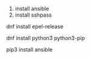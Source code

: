 1. install ansible
2. install sshpass


dnf install epel-release

dnf install python3 python3-pip

pip3 install ansible